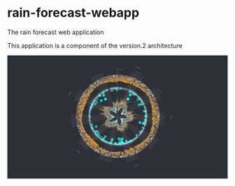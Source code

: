 # rain-forecast-webapp

The rain forecast web application

This application is a component of the version.2 architecture

![Example plot](www/img/radar_plot_example.png)
